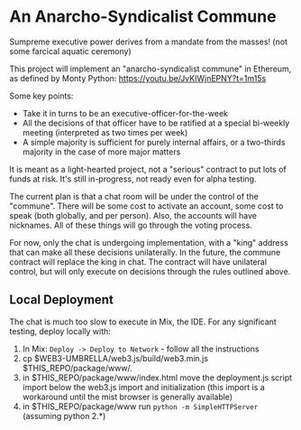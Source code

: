 
# An Anarcho-Syndicalist Commune

Sumpreme executive power derives from a mandate from the masses! (not some farcical aquatic ceremony)

This project will implement an "anarcho-syndicalist commune" in Ethereum, as defined by Monty Python:
https://youtu.be/JvKIWjnEPNY?t=1m15s

Some key points:
 * Take it in turns to be an executive-officer-for-the-week
 * All the decisions of that officer have to be ratified at a special bi-weekly meeting (interpreted as two times per week)
 * A simple majority is sufficient for purely internal affairs, or a two-thirds majority in the case of more major matters

It is meant as a light-hearted project, not a "serious" contract to put lots of funds at risk. It's still in-progress, not ready even for alpha testing.

The current plan is that a chat room will be under the control of the "commune". There will be some cost to activate an account, some cost to speak (both globally, and per person). Also, the accounts will have nicknames. All of these things will go through the voting process.

For now, only the chat is undergoing implementation, with a "king" address that can make all these decisions unilaterally. In the future, the commune contract will replace the king in chat. The contract will have unilateral control, but will only execute on decisions through the rules outlined above.

## Local Deployment

The chat is much too slow to execute in Mix, the IDE. For any significant testing, deploy locally with:

1. In Mix: `Deploy -> Deploy to Network` - follow all the instructions
2. cp $WEB3-UMBRELLA/web3.js/build/web3.min.js $THIS_REPO/package/www/.
3. in $THIS_REPO/package/www/index.html move the deployment.js script import below the web3.js import and initialization (this import is a workaround until the mist browser is generally available)
4. in $THIS_REPO/package/www run `python -m SimpleHTTPServer` (assuming python 2.*)
